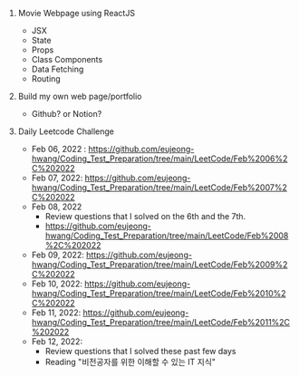 1. Movie Webpage using ReactJS
    - JSX
    - State
    - Props
    - Class Components
    - Data Fetching
    - Routing

2. Build my own web page/portfolio
    - Github? or Notion?

3. Daily Leetcode Challenge
    - Feb 06, 2022 : https://github.com/eujeong-hwang/Coding_Test_Preparation/tree/main/LeetCode/Feb%2006%2C%202022
    - Feb 07, 2022: https://github.com/eujeong-hwang/Coding_Test_Preparation/tree/main/LeetCode/Feb%2007%2C%202022
    - Feb 08, 2022
        - Review questions that I solved on the 6th and the 7th.
        - https://github.com/eujeong-hwang/Coding_Test_Preparation/tree/main/LeetCode/Feb%2008%2C%202022
    - Feb 09, 2022: https://github.com/eujeong-hwang/Coding_Test_Preparation/tree/main/LeetCode/Feb%2009%2C%202022
    - Feb 10, 2022: https://github.com/eujeong-hwang/Coding_Test_Preparation/tree/main/LeetCode/Feb%2010%2C%202022
    - Feb 11, 2022: https://github.com/eujeong-hwang/Coding_Test_Preparation/tree/main/LeetCode/Feb%2011%2C%202022
    - Feb 12, 2022: 
        - Review questions that I solved these past few days
        - Reading "비전공자를 위한 이해할 수 있는 IT 지식" 
